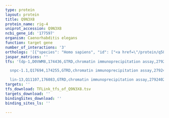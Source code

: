 ```yaml
---
type: protein
layout: protein
title: Q9N3X8
protein_name: rig-4
uniprot_accession: Q9N3X8
ncbi_gene_id: '177597'
organism: Caenorhabditis elegans
function: target gene
number_of_interactions: '3'
orthologs: '[{"species": "Homo sapiens", "id": ["<a href=\"/protein/q58ex2\">Q58EX2</a>", "<a href=\"/protein/q7z5n4\">Q7Z5N4</a>"]}, {"species": "Mus musculus", "id": ["<a href=\"/protein/q6v4s5\">Q6V4S5</a>", "<a href=\"/protein/q3uh53\">Q3UH53</a>"]}, {"species": "Rattus norvegicus", "id": ["<a href=\"/protein/a0a0g2k999\">A0A0G2K999</a>"]}, {"species": "Drosophila melanogaster", "id": ["X2JDR3"]}, {"species": "Danio rerio", "id": ["F1R721", "F1QC95", "A0A0R4ISZ1"]}]'
jaspar_matrices: ''
tfs: 'tdp-1,D0VWM8,174436,GTRD,chromatin immunoprecipitation assay,27924024%5Buid%5D,No

  snpc-1.1,Q17694,174255,GTRD,chromatin immunoprecipitation assay,27924024%5Buid%5D,No

  lin-13,Q11107,176083,GTRD,chromatin immunoprecipitation assay,27924024%5Buid%5D,No'
targets: ''
tfs_download: TFLink_tfs_of_Q9N3X8.tsv
targets_download: ''
bindingSites_download: ''
binding_sites_ls: ''

---
```

